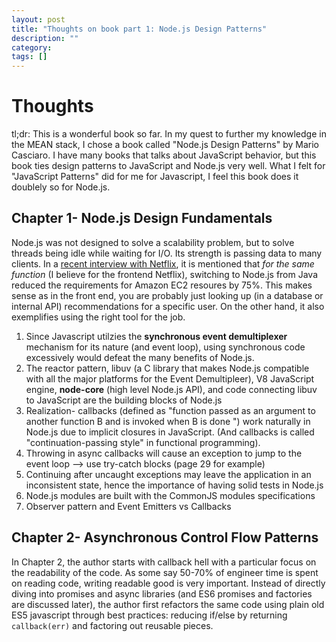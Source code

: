 ```yaml
---
layout: post
title: "Thoughts on book part 1: Node.js Design Patterns"
description: ""
category: 
tags: []
---
```


# Thoughts

tl;dr:  This is a wonderful book so far. In my quest to further my knowledge in the MEAN stack, I chose a book called "Node.js Design Patterns" by Mario Casciaro. I have many books that talks about JavaScript behavior, but this book ties design patterns to JavaScript and Node.js very well. What I felt for "JavaScript Patterns" did for me for Javascript, I feel this book does it doublely so for Node.js.

## Chapter 1- Node.js Design Fundamentals

Node.js was not designed to solve a scalability problem, but to solve threads being idle while waiting for I/O. Its strength is passing data to many clients. In a [recent interview with Netflix](https://www.talentbuddy.co/blog/building-with-node-js-at-netflix/), it is mentioned that _for the same function_ (I believe for the frontend Netflix), switching to Node.js from Java reduced the requirements for Amazon EC2 resoures by 75%. This makes sense as in the front end, you are probably just looking up (in a database or internal API) recommendations for a specific user. On the other hand, it also exemplifies using the right tool for the job.

1. Since Javascript utilzies the __synchronous event demultiplexer__ mechanism for its nature (and event loop), using synchronous code excessively would defeat the many benefits of Node.js.
2. The reactor pattern, libuv (a C library that makes Node.js compatible with all the major platforms for the Event Demultipleer), V8 JavaScript engine, __node-core__ (high level Node.js API), and code connecting libuv to JavaScript are the building blocks of Node.js
3. Realization- callbacks (defined as "function passed as an argument to another function B and is invoked when B is done ") work naturally in Node.js due to implicit closures in JavaScript. (And callbacks is called "continuation-passing style" in functional programming).
4. Throwing in async callbacks will cause an exception to jump to the event loop --> use try-catch blocks (page 29 for example)
5. Continuing after uncaught exceptions may leave the application in an inconsistent state, hence the importance of having solid tests in Node.js
6. Node.js modules are built with the CommonJS modules specifications
7. Observer pattern and Event Emitters vs Callbacks


## Chapter 2- Asynchronous Control Flow Patterns

In Chapter 2, the author starts with callback hell with a particular focus on the readability of the code. As some say 50-70% of engineer time is spent on reading code, writing readable good is very important. Instead of directly diving into promises and async libraries (and ES6 promises and factories are discussed later), the author first refactors the same code using plain old ES5 javascript through best practices: reducing if/else by returning <code>callback(err)</code> and factoring out reusable pieces.

